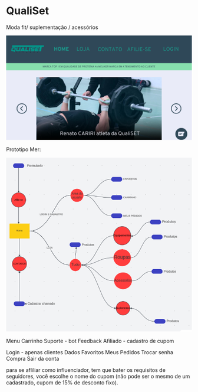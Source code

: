 # QualiSet

Moda fit/ suplementação / acessórios

![alt text](imagens/1.png)


Prototipo Mer:

![alt text](diagrama/Diagrama.png)

Menu
Carrinho
Suporte - bot
Feedback
Afiliado - cadastro de cupom

Login - apenas clientes
Dados
Favoritos
Meus Pedidos
Trocar senha
Compra
Sair da conta


para se afliliar como influenciador, tem que bater os requisitos de seguidores, você escolhe o nome do cupom (não pode ser o mesmo de um 
cadastrado, cupom de 15% de desconto fixo).

